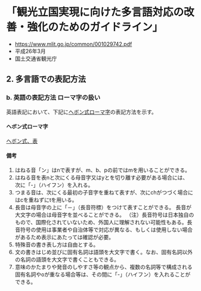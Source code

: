 # 「観光立国実現に向けた多言語対応の改善・強化のためのガイドライン」

- https://www.mlit.go.jp/common/001029742.pdf
- 平成26年3月
- 国土交通省観光庁

## 2. 多言語での表記方法

### b. 英語の表記方法 ローマ字の扱い

英語表記において、下記に[ヘボン式ローマ字](#ヘボン式ローマ字)の表記方法を示す。

#### ヘボン式ローマ字

[ヘボン式、表](ヘボン式ローマ字.csv)

#### 備考

1. はねる音「ン」はnで表すが、m、b、pの前ではmを用いることができる。
2. はねる音を表nと次にくる母音字又はyとを切り離す必要がある場合には、 次に「-」（ハイフン）を入れる。
3. つまる音は、次にくる最初の子音字を重ねて表すが、次にchがつづく場合にはcを重ねずにtを用いる。
4. 長音は母音字の上に「－」（長音符標）をつけて表すことができる。
    長音が大文字の場合は母音字を並べることができる。
    （注）長音符号は日本独自のもので、国際化されていないため、外国人に理解されない可能性もある。長音符号の使用は事業者や自治体等で対応が異なる、もしくは使用しない場合があるため表示にあたっては確認が必要。
5. 特殊音の書き表し方は自由とする。
6. 文の書きはじめ並びに固有名詞は語頭を大文字で書く。なお、固有名詞以外の名詞の語頭を大文字で書くこともできる。
7. 意味のかたまりや発音のしやすさ等の観点から、複数の名詞等で構成される固有名詞やoが重なる場合等は、その間に「-」（ハイフン）を入れることができる。
